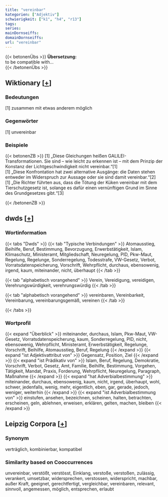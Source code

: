 ```yaml
---
title: "vereinbar"
kategorien: ["Adjektiv"]
schwierigkeit: ["k1", "h4", "r13"]
tags:
series:
mainDornseiffs:
domainDornseiffs:
url: "vereinbar"
---
```


{{< betonenÜbs >}}
**Übersetzung:**  
to be compatible  with...  
{{< /betonenÜbs >}}

## Wiktionary [[+](https://de.wiktionary.org/wiki/vereinbar)]

### Bedeutungen
[1] zusammen mit etwas anderem möglich  

### Gegenwörter
[1] unvereinbar  

### Beispiele
{{< betonenZB >}}
[1] „Diese Gleichungen heißen GALILEI-Transformationen. Sie sind – wie leicht zu erkennen ist – mit dem Prinzip der Konstanz der Lichtgeschwindigkeit nicht vereinbar.“[1]  
[1] „Diese Konfrontation hat zwei alternative Ausgänge: die Daten stehen entweder im Widerspruch zur Aussage oder sie sind damit vereinbar.“[2]  
[1] „Die Richter führten aus, dass die Tötung der Küken vereinbar mit dem Tierschutzgesetz ist, solange es dafür einen vernünftigen Grund im Sinne des Grundgesetzes gibt.“[3]  

{{< /betonenZB >}}


## dwds [[+](https://www.dwds.de/wb/vereinbar)]

### Wortinformation
{{< tabs "Dwds" >}}
{{< tab "Typische Verbindungen" >}}
Atomausstieg, Beihilfe, Beruf, Bestimmung, Bevorzugung, Erwerbstätigkeit, Islam, Klimaschutz, Ministeramt, Mitgliedschaft, Neuregelung, PID, Pkw-Maut, Regelung, Regelunge, Sonderregelung, Todesstrafe, VW-Gesetz, Verbot, Vorratsdatenspeicherung, Vorschrift, Wehrpflicht, durchaus, ebensowenig, irgend, kaum, miteinander, nicht, überhaupt
{{< /tab >}}

{{< tab "alphabetisch vorangehend" >}}
Verein, Vereidigung, vereidigen, Verehrungswürdigkeit, verehrungswürdig
{{< /tab >}}

{{< tab "alphabetisch vorangehend" >}}
vereinbaren, Vereinbarkeit, Vereinbarung, vereinbarungsgemäß, vereinen
{{< /tab >}}

{{< /tabs >}}

### Wortprofil
{{< expand "Überblick" >}} miteinander, durchaus, Islam, Pkw-Maut, VW-Gesetz, Vorratsdatenspeicherung, kaum, Sonderregelung, PID, nicht, ebensowenig, Wehrpflicht, Ministeramt, Erwerbstätigkeit, Regelunge, Vorschrift, Beihilfe, Atomausstieg, Beruf, Regelung {{< /expand >}}
{{< expand "ist Adjektivattribut von" >}} Gegensatz, Position, Ziel {{< /expand >}}
{{< expand "ist Prädikativ von" >}} Islam, Beruf, Regelung, Demokratie, Vorschrift, Verbot, Gesetz, Amt, Familie, Beihilfe, Bestimmung, Vorgehen, Tätigkeit, Mandat, Praxis, Forderung, Wehrpflicht, Neuregelung, Paragraph, Maßnahme {{< /expand >}}
{{< expand "hat Adverbialbestimmung" >}} miteinander, durchaus, ebensowenig, kaum, nicht, irgend, überhaupt, wohl, schwer, jedenfalls, wenig, mehr, eigentlich, eben, gar, gerade, jedoch, weniger, weiterhin {{< /expand >}}
{{< expand "ist Adverbialbestimmung von" >}} einstufen, ansehen, bezeichnen, scheinen, halten, betrachten, erscheinen, geln, ablehnen, erweisen, erklären, gelten, machen, bleiben {{< /expand >}}

## Leipzig Corpora [[+](https://corpora.uni-leipzig.de/en/res?word=vereinbar&corpusId=deu_newscrawl-public_2018)]


### Synonym
verträglich, kombinierbar, kompatibel


### Similarity based on Cooccurrences
unvereinbar, verstößt, verstösst, Einklang, verstoße, verstoßen, zulässig, verankert, umsetzbar, widersprechen, verstossen, widerspricht, machbar, außer Kraft, geeignet, gerechtfertigt, vergleichbar, vereinbaren, relevant, sinnvoll, angemessen, möglich, entsprechen, erlaubt

